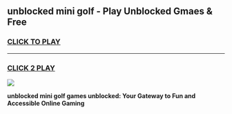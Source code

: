 
## unblocked mini golf - Play Unblocked Gmaes & Free
<h3>
<a href="https://news.freeplayer.one?title=unblocked_mini_golf&ref=23F">CLICK TO PLAY</a></h3>
<hr>

<h3>
<a href="https://news.freeplayer.one?title=unblocked_mini_golf&ref=23F">CLICK 2 PLAY</a>
  
</h3>

<a href="https://news.freeplayer.one?title=unblocked_mini_golf&ref=23F/"><img src="https://clearcache.store/games.png"></a>


**unblocked mini golf games unblocked: Your Gateway to Fun and Accessible Online Gaming**
